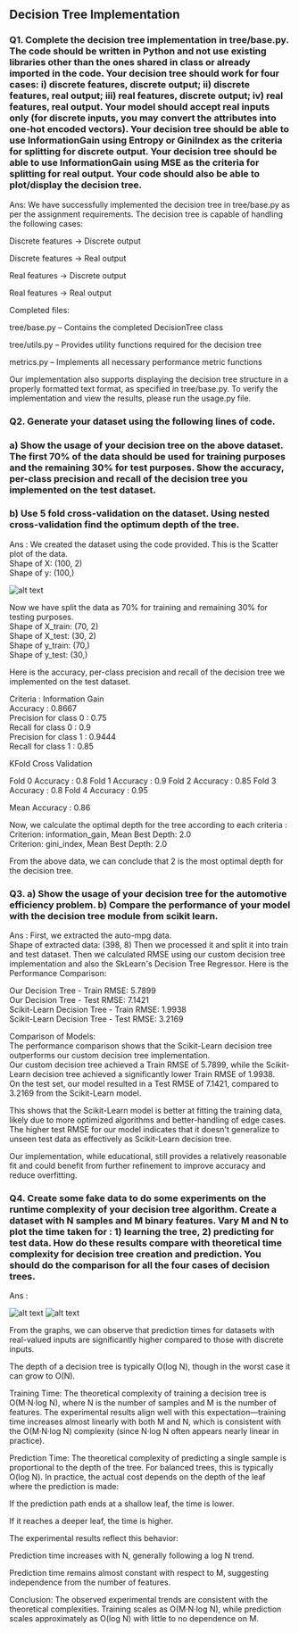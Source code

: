 ## Decision Tree Implementation

### Q1. Complete the decision tree implementation in tree/base.py. The code should be written in Python and not use existing libraries other than the ones shared in class or already imported in the code. Your decision tree should work for four cases: i) discrete features, discrete output; ii) discrete features, real output; iii) real features, discrete output; iv) real features, real output. Your model should accept real inputs only (for discrete inputs, you may convert the attributes into one-hot encoded vectors). Your decision tree should be able to use InformationGain using Entropy or GiniIndex as the criteria for splitting for discrete output. Your decision tree should be able to use InformationGain using MSE as the criteria for splitting for real output. Your code should also be able to plot/display the decision tree. 
Ans: We have successfully implemented the decision tree in tree/base.py as per the assignment requirements. The decision tree is capable of handling the following cases:

Discrete features → Discrete output

Discrete features → Real output

Real features → Discrete output

Real features → Real output

Completed files:

tree/base.py – Contains the completed DecisionTree class

tree/utils.py – Provides utility functions required for the decision tree

metrics.py – Implements all necessary performance metric functions

Our implementation also supports displaying the decision tree structure in a properly formatted text format, as specified in tree/base.py. To verify the implementation and view the results, please run the usage.py file.


### Q2. Generate your dataset using the following lines of code. 
### a) Show the usage of your decision tree on the above dataset. The first 70% of the data should be used for training purposes and the remaining 30% for test purposes. Show the accuracy, per-class precision and recall of the decision tree you implemented on the test dataset. 
### b) Use 5 fold cross-validation on the dataset. Using nested cross-validation find the optimum depth of the tree. 

Ans : We created the dataset using the code provided. This is the Scatter plot of the data.    
Shape of X: (100, 2)   
Shape of y: (100,)

![alt text](/Users/ankitkumar/M_L/es335-25-fall-assignment-1/Figure_1.png)

Now we have split the data as 70% for training and remaining 30% for testing purposes.     
Shape of X_train: (70, 2)   
Shape of X_test: (30, 2)   
Shape of y_train: (70,)  
Shape of y_test: (30,)  

Here is the accuracy, per-class precision and recall of the decision tree we implemented on the test dataset.   

Criteria : Information Gain   
Accuracy : 0.8667   
Precision for class 0 : 0.75   
Recall for class 0 : 0.9   
Precision for class 1 : 0.9444   
Recall for class 1 : 0.85

KFold Cross Validation

Fold 0 Accuracy : 0.8
Fold 1 Accuracy : 0.9
Fold 2 Accuracy : 0.85
Fold 3 Accuracy : 0.8
Fold 4 Accuracy : 0.95

Mean Accuracy : 0.86
 


Now, we calculate the optimal depth for the tree according to each criteria :   
Criterion: information_gain, Mean Best Depth: 2.0   
Criterion: gini_index, Mean Best Depth: 2.0   

From the above data, we can conclude that 2 is the most optimal depth for the decision tree.

### Q3. a) Show the usage of your decision tree for the automotive efficiency problem. b) Compare the performance of your model with the decision tree module from scikit learn.
Ans : First, we extracted the auto-mpg data.   
Shape of extracted data:  (398, 8)
Then we processed it and split it into train and test dataset. Then we calculated RMSE using our custom decision tree implementation and also the SkLearn's Decision Tree Regressor. Here is the Performance Comparison:   

Our Decision Tree - Train RMSE: 5.7899   
Our Decision Tree - Test RMSE: 7.1421   
Scikit-Learn Decision Tree - Train RMSE: 1.9938   
Scikit-Learn Decision Tree - Test RMSE: 3.2169   

Comparison of Models:   
The performance comparison shows that the Scikit-Learn decision tree outperforms our custom decision tree implementation.   
Our custom decision tree achieved a Train RMSE of 5.7899, while the Scikit-Learn decision tree achieved a significantly lower Train RMSE of 1.9938.   
On the test set, our model resulted in a Test RMSE of 7.1421, compared to 3.2169 from the Scikit-Learn model.    

This shows that the Scikit-Learn model is better at fitting the training data, likely due to more optimized algorithms and better-handling of edge cases. The higher test RMSE for our model indicates that it doesn't generalize to unseen test data as effectively as Scikit-Learn decision tree.

Our implementation, while educational, still provides a relatively reasonable fit and could benefit from further refinement to improve accuracy and reduce overfitting.

### Q4. Create some fake data to do some experiments on the runtime complexity of your decision tree algorithm. Create a dataset with N samples and M binary features. Vary M and N to plot the time taken for : 1) learning the tree, 2) predicting for test data. How do these results compare with theoretical time complexity for decision tree creation and prediction. You should do the comparison for all the four cases of decision trees.

Ans : 

![alt text](/Users/ankitkumar/M_L/es335-25-fall-assignment-1/Figure_2.png)
![alt text](/Users/ankitkumar/M_L/es335-25-fall-assignment-1/Figure_3.png)

From the graphs, we can observe that prediction times for datasets with real-valued inputs are significantly higher compared to those with discrete inputs.

The depth of a decision tree is typically O(log N), though in the worst case it can grow to O(N).

Training Time:
The theoretical complexity of training a decision tree is O(M·N·log N), where N is the number of samples and M is the number of features. The experimental results align well with this expectation—training time increases almost linearly with both M and N, which is consistent with the O(M·N·log N) complexity (since N·log N often appears nearly linear in practice).

Prediction Time:
The theoretical complexity of predicting a single sample is proportional to the depth of the tree. For balanced trees, this is typically O(log N). In practice, the actual cost depends on the depth of the leaf where the prediction is made:

If the prediction path ends at a shallow leaf, the time is lower.

If it reaches a deeper leaf, the time is higher.

The experimental results reflect this behavior:

Prediction time increases with N, generally following a log N trend.

Prediction time remains almost constant with respect to M, suggesting independence from the number of features.

Conclusion:
The observed experimental trends are consistent with the theoretical complexities. Training scales as O(M·N·log N), while prediction scales approximately as O(log N) with little to no dependence on M.